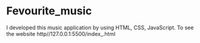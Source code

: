 # Fevourite_music
I developed this music application by using HTML, CSS, JavaScript. To see the website http//127.0.0.1:5500/index_.html
